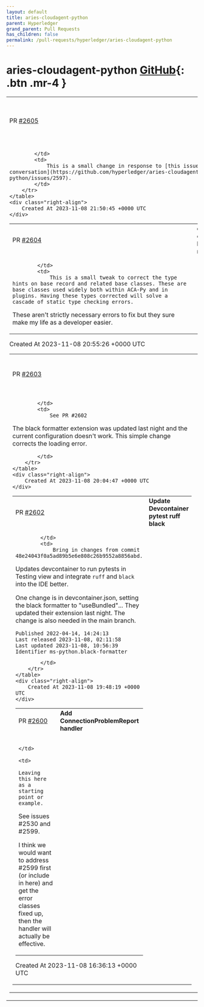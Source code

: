 ```yaml
---
layout: default
title: aries-cloudagent-python
parent: Hyperledger
grand_parent: Pull Requests
has_children: false
permalink: /pull-requests/hyperledger/aries-cloudagent-python
---
```


# aries-cloudagent-python <span class="fs-3 right-align">[GitHub](https://github.com/hyperledger/aries-cloudagent-python){: .btn .mr-4 }</span>


<div>
    <table>
        <tr>
            <td>
                PR <a href="https://github.com/hyperledger/aries-cloudagent-python/pull/2605" class=".btn">#2605</a>
            </td>
            <td>
                <b>
                    Default connection_id to None to account for Connectionless Proofs
                </b>
            </td>
        </tr>
        <tr>
            <td>
                
            </td>
            <td>
                This is a small change in response to [this issue and conversation](https://github.com/hyperledger/aries-cloudagent-python/issues/2597).
            </td>
        </tr>
    </table>
    <div class="right-align">
        Created At 2023-11-08 21:50:45 +0000 UTC
    </div>
</div>

<div>
    <table>
        <tr>
            <td>
                PR <a href="https://github.com/hyperledger/aries-cloudagent-python/pull/2604" class=".btn">#2604</a>
            </td>
            <td>
                <b>
                    chore: correct type hints on base record
                </b>
            </td>
        </tr>
        <tr>
            <td>
                
            </td>
            <td>
                This is a small tweak to correct the type hints on base record and related base classes. These are base classes used widely both within ACA-Py and in plugins. Having these types corrected will solve a cascade of static type checking errors.

These aren't strictly necessary errors to fix but they sure make my life as a developer easier.
            </td>
        </tr>
    </table>
    <div class="right-align">
        Created At 2023-11-08 20:55:26 +0000 UTC
    </div>
</div>

<div>
    <table>
        <tr>
            <td>
                PR <a href="https://github.com/hyperledger/aries-cloudagent-python/pull/2603" class=".btn">#2603</a>
            </td>
            <td>
                <b>
                    black formatter extension configuration update
                </b>
            </td>
        </tr>
        <tr>
            <td>
                
            </td>
            <td>
                See PR #2602

The black formatter extension was updated last night and the current configuration doesn't work. This simple change corrects the loading error.


            </td>
        </tr>
    </table>
    <div class="right-align">
        Created At 2023-11-08 20:04:47 +0000 UTC
    </div>
</div>

<div>
    <table>
        <tr>
            <td>
                PR <a href="https://github.com/hyperledger/aries-cloudagent-python/pull/2602" class=".btn">#2602</a>
            </td>
            <td>
                <b>
                    Update Devcontainer pytest ruff black
                </b>
            </td>
        </tr>
        <tr>
            <td>
                
            </td>
            <td>
                Bring in changes from commit 48e24043f0a5ad89b5e6e808c26b9552a8856abd.

Updates devcontainer to run pytests in Testing view and integrate `ruff` and `black` into the IDE better.

One change is in devcontainer.json, setting the black formatter to "useBundled"...  They updated their extension last night. The change is also needed in the main branch.

```
Published 2022-04-14, 14:24:13
Last released 2023-11-08, 02:11:58
Last updated 2023-11-08, 10:56:39
Identifier ms-python.black-formatter
```
            </td>
        </tr>
    </table>
    <div class="right-align">
        Created At 2023-11-08 19:48:19 +0000 UTC
    </div>
</div>

<div>
    <table>
        <tr>
            <td>
                PR <a href="https://github.com/hyperledger/aries-cloudagent-python/pull/2600" class=".btn">#2600</a>
            </td>
            <td>
                <b>
                    Add ConnectionProblemReport handler
                </b>
            </td>
        </tr>
        <tr>
            <td>
                
            </td>
            <td>
                Leaving this here as a starting point or example.

See issues #2530 and #2599.

I think we would want to address #2599 first (or include in here) and get the error classes fixed up, then the handler will actually be effective.
            </td>
        </tr>
    </table>
    <div class="right-align">
        Created At 2023-11-08 16:36:13 +0000 UTC
    </div>
</div>

